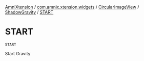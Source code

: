 [AmniXtension](../../../index.md) / [com.amnix.xtension.widgets](../../index.md) / [CircularImageView](../index.md) / [ShadowGravity](index.md) / [START](./-s-t-a-r-t.md)

# START

`START`

Start Gravity

